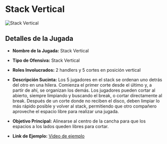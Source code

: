 # Stack Vertical

![Stack Vertical](https://raw.githubusercontent.com/tu-usuario/tu-repositorio/rama/nombre-imagen.png)

## Detalles de la Jugada

- **Nombre de la Jugada:** Stack Vertical
- **Tipo de Ofensiva:** Stack Vertical
- **Roles Involucrados:** 2 handlers y 5 cortes en posición vertical
- **Descripción Sucinta:**
  Los 5 jugadores en el stack se ordenan uno detrás del otro en una hilera. Comienza el primer corte desde el último y, a partir de ahí, se organizan los demás. Los jugadores pueden cortar al abierto, siempre limpiando y buscando el break, o cortar directamente al break. Después de un corte donde no reciben el disco, deben limpiar lo más rápido posible y volver al stack, permitiendo que otro compañero aproveche el espacio libre para realizar una jugada.

- **Objetivo Principal:**
  Alinearse al centro de la cancha para que los espacios a los lados queden libres para cortar.

- **Link de Ejemplo:** [Video de ejemplo](https://www.youtube.com/watch?v=Tg3F4Zp0K4I)

